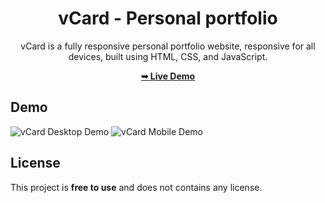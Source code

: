 <div align="center">

# vCard - Personal portfolio

vCard is a fully responsive personal portfolio website, responsive for all devices, built using HTML, CSS, and JavaScript.

 <a href="http://127.0.0.1:5500/index.html"><strong>➥ Live Demo</strong></a> 
 
 </div>
 
## Demo

![vCard Desktop Demo](./website-demo-image/desktop.png "Desktop Demo")
![vCard Mobile Demo](./website-demo-image/mobile.png "Mobile Demo")


## License

This project is **free to use** and does not contains any license.
